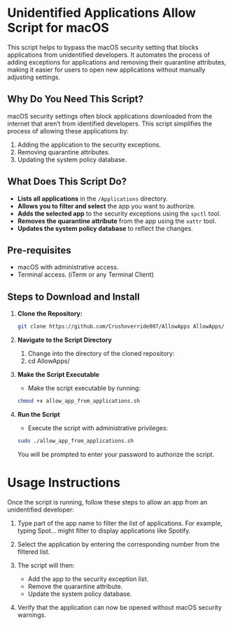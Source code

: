 # Unidentified Applications Allow Script for macOS

This script helps to bypass the macOS security setting that blocks applications from unidentified developers. It automates the process of adding exceptions for applications and removing their quarantine attributes, making it easier for users to open new applications without manually adjusting settings.

## Why Do You Need This Script?

macOS security settings often block applications downloaded from the internet that aren’t from identified developers. This script simplifies the process of allowing these applications by:

1. Adding the application to the security exceptions.
2. Removing quarantine attributes.
3. Updating the system policy database.

## What Does This Script Do?

-  **Lists all applications** in the `/Applications` directory.
-  **Allows you to filter and select** the app you want to authorize.
-  **Adds the selected app** to the security exceptions using the `spctl` tool.
-  **Removes the quarantine attribute** from the app using the `xattr` tool.
-  **Updates the system policy database** to reflect the changes.

## Pre-requisites

-  macOS with administrative access.
-  Terminal access. (iTerm or any Terminal Client)

## Steps to Download and Install

1. **Clone the Repository:**
   ```sh
   git clone https://github.com/Crushoverride007/AllowApps AllowApps/

2. **Navigate to the Script Directory**
   1. Change into the directory of the cloned repository:
   2. cd AllowApps/

3. **Make the Script Executable**
   - Make the script executable by running:
   ```sh
   chmod +x allow_app_from_applications.sh

4. **Run the Script**
   - Execute the script with administrative privileges:
    ```sh
    sudo ./allow_app_from_applications.sh
    ```
    You will be prompted to enter your password to authorize the script.

# Usage Instructions

Once the script is running, follow these steps to allow an app from an unidentified developer:

1.	Type part of the app name to filter the list of applications. For example, typing Spot... might filter to display applications like Spotify.

2.	Select the application by entering the corresponding number from the filtered list.
	
3.	The script will then:
     -  Add the app to the security exception list.
     -  Remove the quarantine attribute.
     -  Update the system policy database.
	
4.	Verify that the application can now be opened without macOS security warnings.
